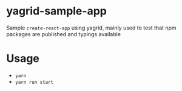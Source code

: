 # yagrid-sample-app

Sample `create-react-app` using yagrid, mainly used to test that npm packages are published and typings available

# Usage

* `yarn`
* `yarn run start`
